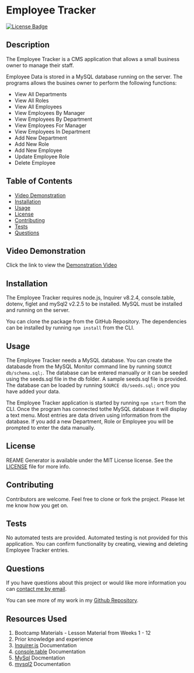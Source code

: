 #  Employee Tracker

[![License Badge](https://img.shields.io/badge/License-MIT-yellow.svg)](https://opensource.org/licenses/MIT)

## Description

The Employee Tracker is a CMS application that allows a small business owner to manage their staff.

Employee Data is stored in a MySQL database running on the server. The programs allows the busines owner to perform the following functions:
  * View All Departments
  * View All Roles
  * View All Employees
  * View Employees By Manager
  * View Employees By Department
  * View Employees For Manager
  * View Employees In Department
  * Add New Department
  * Add New Role
  * Add New Employee
  * Update Employee Role
  * Delete Employee

  ## Table of Contents
* [Video Demonstration](#video-demonstration)
* [Installation](#installation)
* [Usage](#usage)
* [License](#license)
* [Contributing](#contributing)
* [Tests](#tests)
* [Questions](#questions)

## Video Demonstration
Click the link to view the [Demonstration Video][def1]

## Installation
The Employee Tracker requires node.js, Inquirer v8.2.4, console.table, dotenv, figlet and mySql2 v2.2.5 to be installed. MySQL must be installed and running on the server.

You can clone the package from the GitHub Repository. The dependencies can be installed by running `npm install` from the CLI.

## Usage

The Employee Tracker needs a MySQL database. You can create the databasde from the MySQL Monitor command line by running `SOURCE db/schema.sql;`. The database can be entered manually or it can be seeded using the seeds.sql file in the db folder. A sample seeds.sql file is provided. The database can be loaded by running `SOURCE db/seeds.sql;` once you have added your data.

The Employee Tracker application is started by running `npm start` from the CLI.  Once the program has connected tothe MySQL database it will display a text menu. Most entries are data driven using information from the database. If you add a new Department, Role or Employee you will be prompted to enter the data manually.

## License
REAME Generator is available under the MIT License license. See the [LICENSE](https://opensource.org/licenses/MIT) file for more info.

## Contributing
Contributors are welcome. Feel free to clone or fork the project. Please let me know how you get on.

## Tests
No automated tests are provided. Automated testing is not provided for this application. You can confirm functionality by creating, viewing and deleting Employee Tracker entries.

## Questions
  
If you have questions about this project or would like more information you can [contact me by email](mailto:peter.medbury@dingogap.net.au).
  
You can see more of my work in my [Github Repository](https://github.com/dingogap).


## Resources Used
1. Bootcamp Materials - Lesson Material from Weeks 1 - 12
2. Prior knowledge and experience
3. [Inquirer.js][def2] Documentation
4. [console.table][def3] Documentation
5. [MySql][def4] Docmentation
6. [mysql2][def5] Documentation



[def1]: https://vimeo.com/855373546
[def2]: https://www.npmjs.com/package/inquirer
[def3]: https://www.npmjs.com/package/console.table
[def4]: https://www.mysql.com/
[def5]: https://www.npmjs.com/package/mysql2

